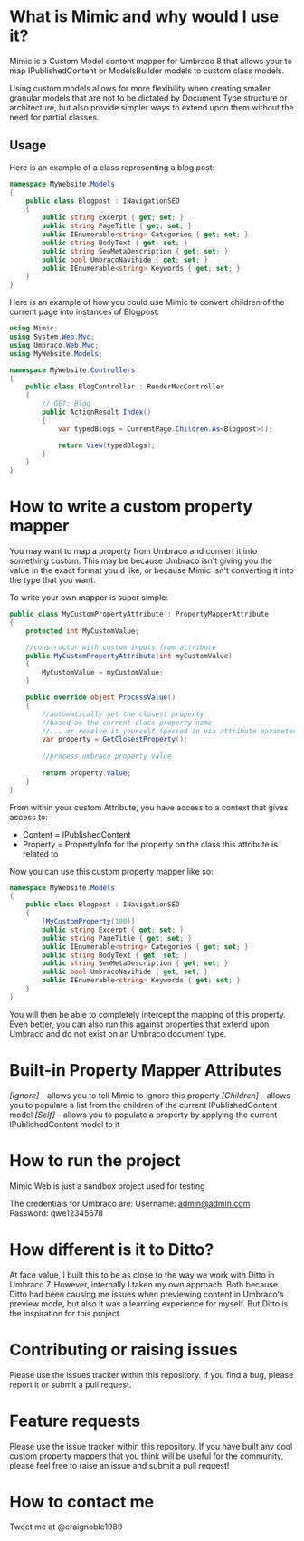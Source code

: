 # What is Mimic and why would I use it?
Mimic is a Custom Model content mapper for Umbraco 8 that allows your to map IPublishedContent or ModelsBuilder models to custom class models.  

Using custom models allows for more flexibility when creating smaller granular models that are not to be dictated by Document Type structure or architecture, but also provide simpler ways to extend upon them without the need for partial classes.

## Usage
Here is an example of a class representing a blog post:
```csharp
namespace MyWebsite.Models
{
    public class Blogpost : INavigationSEO
    {
        public string Excerpt { get; set; }
        public string PageTitle { get; set; }
        public IEnumerable<string> Categories { get; set; }
        public string BodyText { get; set; }
        public string SeoMetaDescription { get; set; }
        public bool UmbracoNavihide { get; set; }
        public IEnumerable<string> Keywords { get; set; }
    }
}
```

Here is an example of how you could use Mimic to convert children of the current page into instances of Blogpost:
```csharp
using Mimic;
using System.Web.Mvc;
using Umbraco.Web.Mvc;
using MyWebsite.Models;

namespace MyWebsite.Controllers
{
    public class BlogController : RenderMvcController
    {
        // GET: Blog
        public ActionResult Index()
        {      
            var typedBlogs = CurrentPage.Children.As<Blogpost>();

            return View(typedBlogs);
        }
    }
}
```

# How to write a custom property mapper
You may want to map a property from Umbraco and convert it into something custom.  This may be because Umbraco isn't giving you the value in the exact format you'd like, or because Mimic isn't converting it into the type that you want.

To write your own mapper is super simple:
```csharp
public class MyCustomPropertyAttribute : PropertyMapperAttribute
{
    protected int MyCustomValue;

    //constructor with custom inputs from attribute
    public MyCustomPropertyAttribute(int myCustomValue)
    {
        MyCustomValue = myCustomValue;
    }

    public override object ProcessValue()
    {
        //automatically get the closest property 
        //based as the current class property name
        //... or resolve it yourself (passed in via attribute parameter?)
        var property = GetClosestProperty();
        
        //process umbraco property value
        
        return property.Value;
    }
}
```

From within your custom Attribute, you have access to a context that gives access to:
* Content = IPublishedContent
* Property = PropertyInfo for the property on the class this attribute is related to

Now you can use this custom property mapper like so:
```csharp
namespace MyWebsite.Models
{
    public class Blogpost : INavigationSEO
    {
        [MyCustomProperty(100)]
        public string Excerpt { get; set; }
        public string PageTitle { get; set; }
        public IEnumerable<string> Categories { get; set; }
        public string BodyText { get; set; }
        public string SeoMetaDescription { get; set; }
        public bool UmbracoNavihide { get; set; }
        public IEnumerable<string> Keywords { get; set; }
    }
}
```

You will then be able to completely intercept the mapping of this property.  Even better, you can also run this against properties that extend upon Umbraco and do not exist on an Umbraco document type.

# Built-in Property Mapper Attributes
*[Ignore]* - allows you to tell Mimic to ignore this property
*[Children]* - allows you to populate a list from the children of the current IPublishedContent model
*[Self]* - allows you to populate a property by applying the current IPublishedContent model to it



# How to run the project
Mimic.Web is just a sandbox project used for testing

The credentials for Umbraco are:
Username: admin@admin.com	
Password: qwe12345678

# How different is it to Ditto?
At face value, I built this to be as close to the way we work with Ditto in Umbraco 7.  However, internally I taken my own approach.  Both because Ditto had been causing me issues when previewing content in Umbraco's preview mode, but also it was a learning experience for myself.  But Ditto is the inspiration for this project.

# Contributing or raising issues
Please use the issues tracker within this repository.  If you find a bug, please report it or submit a pull request.

# Feature requests
Please use the issue tracker within this repository.  If you have built any cool custom property mappers that you think will be useful for the community, please feel free to raise an issue and submit a pull request!

# How to contact me
Tweet me at @craignoble1989
